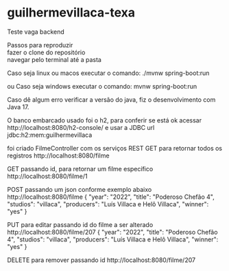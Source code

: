 # guilhermevillaca-texa
Teste vaga backend

Passos para reproduzir <br>
fazer o clone do repositório <br>
navegar pelo terminal até a pasta <br> 

Caso seja linux ou macos executar o comando:
./mvnw spring-boot:run

ou 
Caso seja windows executar o comando:
mvnw spring-boot:run

Caso dê algum erro verificar a versão do java, fiz o desenvolvimento com Java 17.


O banco embarcado usado foi o h2, 
para conferir se está ok acessar http://localhost:8080/h2-console/ e usar a JDBC url jdbc:h2:mem:guilhermevillaca

foi criado FilmeController com os serviços REST
GET para retornar todos os registros
http://localhost:8080/filme

GET passando id, para retornar um filme específico
http://localhost:8080/filme/1

POST passando um json conforme exemplo abaixo
http://localhost:8080/filme
{
    "year": "2022",
    "title": "Poderoso Chefão 4",
    "studios": "villaca",
    "producers": "Luís Villaca e Helô Villaca",
    "winner": "yes"
}

PUT para editar passando id do filme a ser alterado
http://localhost:8080/filme/207
{
    "year": "2022",
    "title": "Poderoso Chefão 4",
    "studios": "villaca",
    "producers": "Luís Villaca e Helô Villaca",
    "winner": "yes"
}

DELETE para remover passando id
http://localhost:8080/filme/207
